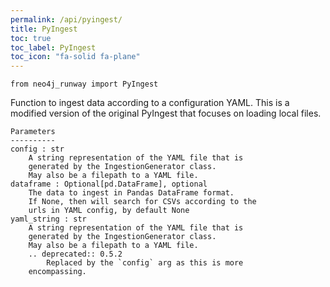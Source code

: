 ```yaml
---
permalink: /api/pyingest/
title: PyIngest
toc: true
toc_label: PyIngest
toc_icon: "fa-solid fa-plane"
---
```


    from neo4j_runway import PyIngest



Function to ingest data according to a configuration
        YAML.
    This is a modified version of the original PyIngest that
        focuses on loading local files.

    Parameters
    ----------
    config : str
        A string representation of the YAML file that is
        generated by the IngestionGenerator class.
        May also be a filepath to a YAML file.
    dataframe : Optional[pd.DataFrame], optional
        The data to ingest in Pandas DataFrame format.
        If None, then will search for CSVs according to the
        urls in YAML config, by default None
    yaml_string : str
        A string representation of the YAML file that is
        generated by the IngestionGenerator class.
        May also be a filepath to a YAML file.
        .. deprecated:: 0.5.2
            Replaced by the `config` arg as this is more
        encompassing.
